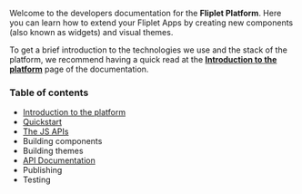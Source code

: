 Welcome to the developers documentation for the **Fliplet Platform**. Here you can learn how to extend your Fliplet Apps by creating new components (also known as widgets) and visual themes.

To get a brief introduction to the technologies we use and the stack of the platform, we recommend having a quick read at the **[Introduction to the platform](Introduction.md)** page of the documentation.

### Table of contents

- [Introduction to the platform](Introduction.md)
- [Quickstart](Quickstart.md)
- [The JS APIs](JS-APIs.md)
- Building components
- Building themes
- [API Documentation](API-Documentation.md)
- Publishing
- Testing